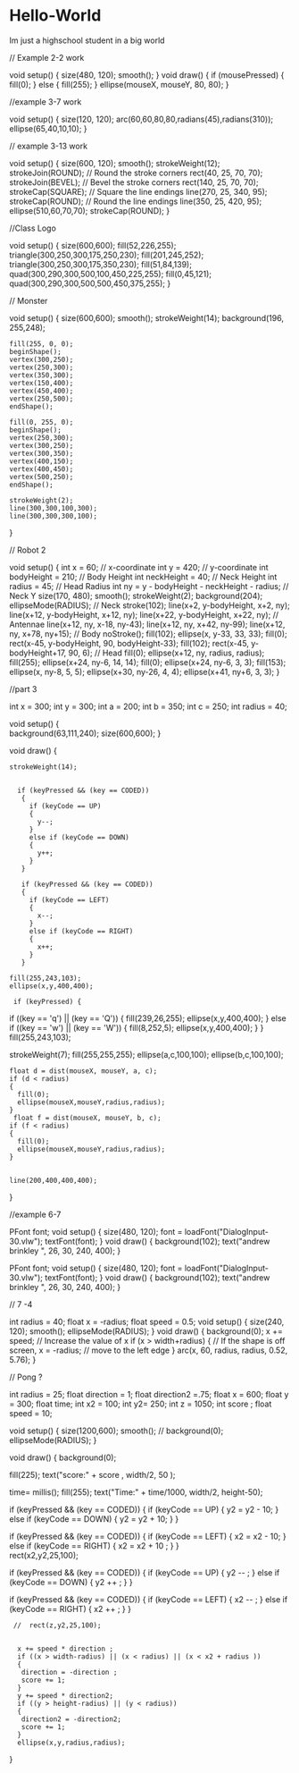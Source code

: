 # Hello-World

Im just a highschool student in a big world 

// Example 2-2 work

void setup() {
 size(480, 120);
 smooth();
}
void draw() {
 if (mousePressed) {
 fill(0);
 } else {
 fill(255);
 }
 ellipse(mouseX, mouseY, 80, 80);
}

//example 3-7 work 

void setup() 
{
 size(120, 120);
 arc(60,60,80,80,radians(45),radians(310));
 ellipse(65,40,10,10);
}

// example 3-13 work 

void setup() 
{
size(600, 120);
smooth();
strokeWeight(12);
strokeJoin(ROUND); // Round the stroke corners
rect(40, 25, 70, 70);
strokeJoin(BEVEL); // Bevel the stroke corners
rect(140, 25, 70, 70);
strokeCap(SQUARE); // Square the line endings
line(270, 25, 340, 95);
strokeCap(ROUND); // Round the line endings
line(350, 25, 420, 95);
ellipse(510,60,70,70);
strokeCap(ROUND);
}

//Class Logo

void setup() 
{
size(600,600);
fill(52,226,255);
triangle(300,250,300,175,250,230);
fill(201,245,252);
triangle(300,250,300,175,350,230);
fill(51,84,139);
quad(300,290,300,500,100,450,225,255);
fill(0,45,121);
quad(300,290,300,500,500,450,375,255);
}

// Monster 

void setup() 
{
  size(600,600);
  smooth();
  strokeWeight(14);
  background(196, 255,248); 
    
    fill(255, 0, 0);
    beginShape();
    vertex(300,250);
    vertex(250,300);
    vertex(350,300);
    vertex(150,400);
    vertex(450,400);
    vertex(250,500);
    endShape();

    fill(0, 255, 0); 
    beginShape();
    vertex(250,300);
    vertex(300,250);
    vertex(300,350);
    vertex(400,150);
    vertex(400,450);
    vertex(500,250);
    endShape();
    
    strokeWeight(2);
    line(300,300,100,300);
    line(300,300,300,100);
}

// Robot 2 

void setup() 
{
int x = 60; // x-coordinate
int y = 420; // y-coordinate
int bodyHeight = 210; // Body Height
int neckHeight = 40; // Neck Height
int radius = 45; // Head Radius
int ny = y - bodyHeight - neckHeight - radius; // Neck Y
size(170, 480);
smooth();
strokeWeight(2);
background(204);
ellipseMode(RADIUS);
// Neck
stroke(102);
line(x+2, y-bodyHeight, x+2, ny);
line(x+12, y-bodyHeight, x+12, ny);
line(x+22, y-bodyHeight, x+22, ny);
// Antennae
line(x+12, ny, x-18, ny-43);
line(x+12, ny, x+42, ny-99);
line(x+12, ny, x+78, ny+15);
// Body
noStroke();
fill(102);
ellipse(x, y-33, 33, 33);
fill(0);
rect(x-45, y-bodyHeight, 90, bodyHeight-33);
fill(102);
rect(x-45, y-bodyHeight+17, 90, 6);
// Head
fill(0);
ellipse(x+12, ny, radius, radius);
fill(255);
ellipse(x+24, ny-6, 14, 14);
fill(0);
ellipse(x+24, ny-6, 3, 3);
fill(153);
ellipse(x, ny-8, 5, 5);
ellipse(x+30, ny-26, 4, 4);
ellipse(x+41, ny+6, 3, 3);
}



//part 3

int x = 300;
int y = 300;
int a = 200;
int b = 350;
int c = 250;
int radius = 40;


   void setup()
    {  
    background(63,111,240);
    size(600,600);
    }
  
  void draw()
  {
    
    strokeWeight(14);
       
    
      if (keyPressed && (key == CODED)) 
       { 
         if (keyCode == UP) 
         { 
           y--;
         } 
         else if (keyCode == DOWN) 
         {
           y++;
         }
       }    
       
       if (keyPressed && (key == CODED)) 
       { 
         if (keyCode == LEFT) 
         { 
           x--;
         } 
         else if (keyCode == RIGHT) 
         {
           x++;
         }
       }    

    fill(255,243,103);
    ellipse(x,y,400,400);
    
     if (keyPressed) {
 if ((key == 'q') || (key == 'Q')) {
 fill(239,26,255);
 ellipse(x,y,400,400);
 }
 else if ((key == 'w') || (key == 'W')) {
 fill(8,252,5);
 ellipse(x,y,400,400);
 }
 }
    fill(255,243,103);
   
   strokeWeight(7);
    fill(255,255,255);
    ellipse(a,c,100,100);
    ellipse(b,c,100,100);
    
    float d = dist(mouseX, mouseY, a, c);
    if (d < radius) 
    {
      fill(0);
      ellipse(mouseX,mouseY,radius,radius);
    }
     float f = dist(mouseX, mouseY, b, c);
    if (f < radius) 
    {
      fill(0);
      ellipse(mouseX,mouseY,radius,radius);
    }
   

    line(200,400,400,400);
  }

//example 6-7

PFont font;
void setup() {
 size(480, 120);
 font = loadFont("DialogInput-30.vlw");
 textFont(font);
}
void draw() {
 background(102);
 text("andrew brinkley ", 26, 30, 240, 400);
}

PFont font;
void setup() {
 size(480, 120);
 font = loadFont("DialogInput-30.vlw");
 textFont(font);
}
void draw() {
 background(102);
 text("andrew brinkley ", 26, 30, 240, 400);
}

// 7 -4 

int radius = 40;
float x = -radius;
float speed = 0.5;
void setup() {
 size(240, 120);
 smooth();
 ellipseMode(RADIUS);
}
void draw() {
 background(0);
 x += speed; // Increase the value of x
 if (x > width+radius) { // If the shape is off screen,
 x = -radius; // move to the left edge
 }
 arc(x, 60, radius, radius, 0.52, 5.76);
}


// Pong ?

int radius = 25;
float direction = 1;
float direction2 =.75;
float x = 600;
float y = 300;
float time;
int x2 = 100;
int y2= 250;
int z = 1050;
int score ;
float speed = 10;


void setup() {
  size(1200,600);
  smooth();
 // background(0);
  ellipseMode(RADIUS);
}

void draw() 
{
  background(0);
   
   fill(225);
   text("score:" + score , width/2, 50 );
   
   time= millis();
   fill(255);
   text("Time:" + time/1000, width/2, height-50);
   
   if (keyPressed && (key == CODED)) 
   { 
     if (keyCode == UP) 
     { 
     y2 = y2 - 10;
     } 
     else if (keyCode == DOWN) 
     {
     y2 = y2 + 10;
     }
   }    

   if (keyPressed && (key == CODED)) 
   { 
      if (keyCode == LEFT) 
      { 
      x2 = x2 - 10;
      } 
      else if (keyCode == RIGHT) 
      {
      x2 = x2 + 10 ;
      }
   }    
      rect(x2,y2,25,100);
  
   if (keyPressed && (key == CODED)) 
   { 
      if (keyCode == UP) 
      { 
      y2 -- ;
      } 
      else if (keyCode == DOWN) 
      {
      y2 ++ ;
      }
   }    

   if (keyPressed && (key == CODED)) 
   { 
      if (keyCode == LEFT) 
      { 
      x2 -- ;
      } 
      else if (keyCode == RIGHT) 
      {
      x2 ++ ;
      }
   }    
   
      
     //  rect(z,y2,25,100);
  
  
      x += speed * direction ;
      if ((x > width-radius) || (x < radius) || (x < x2 + radius ))
      {
       direction = -direction ;
       score += 1;
      }
      y += speed * direction2;
      if ((y > height-radius) || (y < radius))
      {
       direction2 = -direction2;
       score += 1;
      }
      ellipse(x,y,radius,radius);
}
